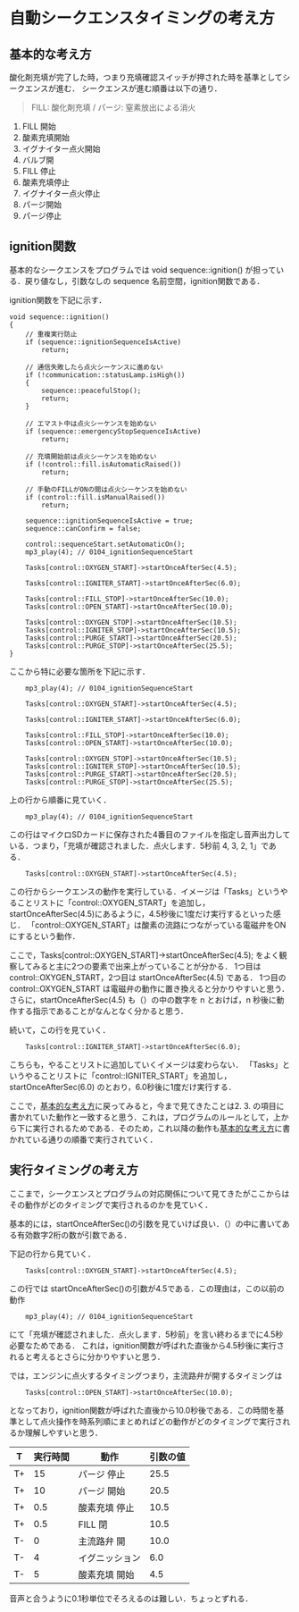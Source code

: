 # 自動シークエンスタイミングの考え方

## 基本的な考え方
酸化剤充填が完了した時，つまり充填確認スイッチが押された時を基準としてシークエンスが進む．
シークエンスが進む順番は以下の通り．
> FILL: 酸化剤充填 / パージ: 窒素放出による消火

1. FILL 開始
2. 酸素充填開始
3. イグナイター点火開始
4. バルブ開
5. FILL 停止
6. 酸素充填停止
7. イグナイター点火停止
8. パージ開始
9. パージ停止

## ignition関数

基本的なシークエンスをプログラムでは void sequence::ignition() が担っている．戻り値なし，引数なしの sequence 名前空間，ignition関数である．

ignition関数を下記に示す．

```
void sequence::ignition()
{
    // 重複実行防止
    if (sequence::ignitionSequenceIsActive)
        return;
    
    // 通信失敗したら点火シーケンスに進めない
    if (!communication::statusLamp.isHigh())
    {
        sequence::peacefulStop();
        return;
    }

    // エマスト中は点火シーケンスを始めない
    if (sequence::emergencyStopSequenceIsActive)
        return;

    // 充填開始前は点火シーケンスを始めない
    if (!control::fill.isAutomaticRaised())
        return;

    // 手動のFILLがONの間は点火シーケンスを始めない
    if (control::fill.isManualRaised())
        return;

    sequence::ignitionSequenceIsActive = true;
    sequence::canConfirm = false;

    control::sequenceStart.setAutomaticOn();
    mp3_play(4); // 0104_ignitionSequenceStart

    Tasks[control::OXYGEN_START]->startOnceAfterSec(4.5);

    Tasks[control::IGNITER_START]->startOnceAfterSec(6.0);

    Tasks[control::FILL_STOP]->startOnceAfterSec(10.0);
    Tasks[control::OPEN_START]->startOnceAfterSec(10.0);

    Tasks[control::OXYGEN_STOP]->startOnceAfterSec(10.5);
    Tasks[control::IGNITER_STOP]->startOnceAfterSec(10.5);
    Tasks[control::PURGE_START]->startOnceAfterSec(20.5);
    Tasks[control::PURGE_STOP]->startOnceAfterSec(25.5);
}
```
ここから特に必要な箇所を下記に示す．

```
    mp3_play(4); // 0104_ignitionSequenceStart

    Tasks[control::OXYGEN_START]->startOnceAfterSec(4.5);

    Tasks[control::IGNITER_START]->startOnceAfterSec(6.0);

    Tasks[control::FILL_STOP]->startOnceAfterSec(10.0);
    Tasks[control::OPEN_START]->startOnceAfterSec(10.0);

    Tasks[control::OXYGEN_STOP]->startOnceAfterSec(10.5);
    Tasks[control::IGNITER_STOP]->startOnceAfterSec(10.5);
    Tasks[control::PURGE_START]->startOnceAfterSec(20.5);
    Tasks[control::PURGE_STOP]->startOnceAfterSec(25.5);
```
上の行から順番に見ていく．
```
    mp3_play(4); // 0104_ignitionSequenceStart
```
この行はマイクロSDカードに保存された4番目のファイルを指定し音声出力している．つまり，「充填が確認されました．点火します．5秒前 4, 3, 2, 1」である．
```
    Tasks[control::OXYGEN_START]->startOnceAfterSec(4.5);
```
この行からシークエンスの動作を実行している．イメージは「Tasks」というやることリストに「control::OXYGEN_START」を追加し，startOnceAfterSec(4.5)にあるように，4.5秒後に1度だけ実行するといった感じ．
「control::OXYGEN_START」は酸素の流路につながっている電磁弁をONにするという動作．

ここで，Tasks[control::OXYGEN_START]->startOnceAfterSec(4.5); をよく観察してみると主に2つの要素で出来上がっていることが分かる．
1つ目は control::OXYGEN_START，2つ目は startOnceAfterSec(4.5) である．
1つ目の control::OXYGEN_START は電磁弁の動作に置き換えると分かりやすいと思う．さらに，startOnceAfterSec(4.5) も（）の中の数字を n とおけば，n 秒後に動作する指示であることがなんとなく分かると思う．

続いて，この行を見ていく．
```
    Tasks[control::IGNITER_START]->startOnceAfterSec(6.0);
```
こちらも，やることリストに追加していくイメージは変わらない．
「Tasks」というやることリストに「control::IGNITER_START」を追加し，startOnceAfterSec(6.0) のとおり，6.0秒後に1度だけ実行する．

ここで，[基本的な考え方](#基本的な考え方)に戻ってみると，今まで見てきたことは2. 3. の項目に書かれていた動作と一致すると思う．これは，プログラムのルールとして，上から下に実行されるためである．そのため，これ以降の動作も[基本的な考え方](#基本的な考え方)に書かれている通りの順番で実行されていく．

## 実行タイミングの考え方
ここまで，シークエンスとプログラムの対応関係について見てきたがここからはその動作がどのタイミングで実行されるのかを見ていく．

基本的には，startOnceAfterSec()の引数を見ていけば良い．（）の中に書いてある有効数字2桁の数が引数である．

下記の行から見ていく．
```
    Tasks[control::OXYGEN_START]->startOnceAfterSec(4.5);
```
この行では startOnceAfterSec()の引数が4.5である．この理由は，この以前の動作
```
    mp3_play(4); // 0104_ignitionSequenceStart
```
にて「充填が確認されました．点火します．5秒前」を言い終わるまでに4.5秒必要なためである．
これは，ignition関数が呼ばれた直後から4.5秒後に実行されると考えるとさらに分かりやすいと思う．

では，エンジンに点火するタイミングつまり，主流路弁が開するタイミングは
```
    Tasks[control::OPEN_START]->startOnceAfterSec(10.0);
```
となっており，ignition関数が呼ばれた直後から10.0秒後である．この時間を基準として点火操作を時系列順にまとめればどの動作がどのタイミングで実行されるか理解しやすいと思う．

|T|実行時間|動作|引数の値|
|-|-|-|-|
|T+|15|パージ 停止|25.5|
|T+|10|パージ 開始|20.5|
|T+|0.5|酸素充填 停止|10.5|
|T+|0.5|FILL 閉|10.5|
|T-|0|主流路弁 開|10.0|
|T-|4|イグニッション|6.0|
|T-|5|酸素充填 開始|4.5|

音声と合うように0.1秒単位でそろえるのは難しい．ちょっとずれる．

